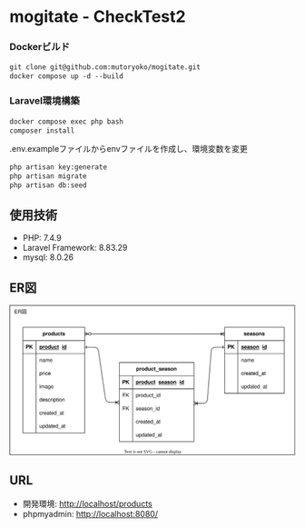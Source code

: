 # mogitate - CheckTest2

### Dockerビルド
  ```
  git clone git@github.com:mutoryoko/mogitate.git
  docker compose up -d --build
  ```

### Laravel環境構築
  ```
  docker compose exec php bash
  composer install
  ```
 .env.exampleファイルからenvファイルを作成し、環境変数を変更
  ```
  php artisan key:generate
  php artisan migrate
  php artisan db:seed
  ```

## 使用技術
<ul>
	<li>PHP: 7.4.9</li>
	<li>Laravel Framework: 8.83.29</li>
	<li>mysql: 8.0.26</li>
</ul>

## ER図
![image](mogitate-er.drawio.svg)

## URL
<ul>
	<li>開発環境: <a href="http://localhost/products">http://localhost/products</a> </li>
	<li>phpmyadmin: <a href="http://localhost:8080">http://localhost:8080/</a> </li>
</ul>

